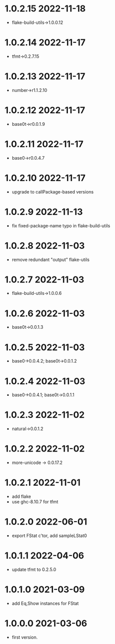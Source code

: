 1.0.2.15 2022-11-18
===================
- flake-build-utils->1.0.0.12

1.0.2.14 2022-11-17
===================
- tfmt->0.2.7.15

1.0.2.13 2022-11-17
===================
- number->r1.1.2.10

1.0.2.12 2022-11-17
===================
- base0t->r0.0.1.9

1.0.2.11 2022-11-17
===================
- base0->r0.0.4.7

1.0.2.10 2022-11-17
===================
- upgrade to callPackage-based versions

1.0.2.9 2022-11-13
==================
- fix fixed-package-name typo in flake-build-utils

1.0.2.8 2022-11-03
==================
- remove redundant "output" flake-utils

1.0.2.7 2022-11-03
==================
- flake-build-utils->1.0.0.6

1.0.2.6 2022-11-03
==================
- base0t->0.0.1.3

1.0.2.5 2022-11-03
==================
- base0->0.0.4.2; base0t->0.0.1.2

1.0.2.4 2022-11-03
==================
- base0->0.0.4.1; base0t->0.0.1.1

1.0.2.3 2022-11-02
==================
- natural->0.0.1.2

1.0.2.2 2022-11-02
==================
- more-unicode -> 0.0.17.2

1.0.2.1 2022-11-01
==================
- add flake
- use ghc-8.10.7 for tfmt

1.0.2.0 2022-06-01
==================
- export FStat c'tor, add sampleLStat0

1.0.1.1 2022-04-06
==================
- update tfmt to 0.2.5.0

1.0.1.0 2021-03-09
==================
- add Eq,Show instances for FStat

1.0.0.0 2021-03-06
==================
- first version.
